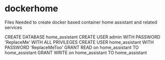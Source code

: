 # dockerhome
Files Needed to create docker based container home assistant and related services


CREATE DATABASE home_assistant
CREATE USER admin WITH PASSWORD 'ReplaceMe' WITH ALL PRIVILEGES
CREATE USER home_assistant WITH PASSWORD 'ReplaceMeToo'
GRANT READ on home_assistant TO home_assistant
GRANT WRITE on home_assistant TO home_assistant
